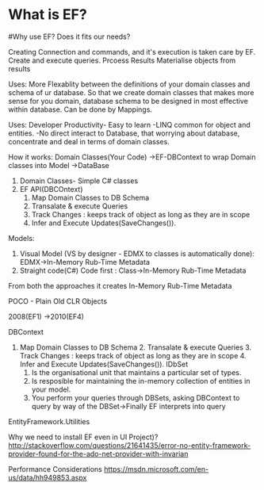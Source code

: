 # What is EF?
#Why use EF?
Does it fits our needs?


Creating Connection and commands, and  it's execution is taken care by EF.
Create and execute queries.
Prcoess Results
Materialise objects from results

Uses:
More Flexablity  between the definitions of your domain classes and schema of ur database. So that we create domain classes that makes more sense for you domain, database schema to be designed in most effective within database.
Can be done by Mappings.

Uses:
Developer Productivity- Easy to learn
-LINQ common for object and entities.
-No direct interact to Database, that worrying about database, concentrate and deal in terms of domain classes.


How it works:
Domain Classes(Your Code) ->EF-DBContext to wrap Domain classes into Model ->DataBase
1. Domain Classes- Simple C# classes
2. EF API(DBCOntext)
	1. Map Domain Classes to DB Schema
	2. Transalate & execute Queries
	3. Track Changes : keeps track of object as long as they are in scope
	4. Infer and Execute Updates(SaveChanges()).
	
	
Models:
1. Visual Model  (VS by designer - EDMX to classes is automatically done): EDMX->In-Memory Rub-Time Metadata
2. Straight code(C#) Code first : Class->In-Memory Rub-Time Metadata

From both the approaches it creates In-Memory Rub-Time Metadata

POCO - Plain Old CLR Objects

2008(EF1) ->2010(EF4)

DBContext
1. Map Domain Classes to DB Schema
	2. Transalate & execute Queries
	3. Track Changes : keeps track of object as long as they are in scope
	4. Infer and Execute Updates(SaveChanges()).
IDbSet
	1. Is the organisational unit that maintains a particular set of types.
	2. Is resposible for maintaining the in-memory collection of entities in your model.
	3. You perform your queries through DBSets, asking DBContext to query by way of the DBSet->Finally EF interprets into query
	
	
EntityFramework.Utilities


Why we need to install EF even in UI Project)?
http://stackoverflow.com/questions/21641435/error-no-entity-framework-provider-found-for-the-ado-net-provider-with-invarian

Performance Considerations
https://msdn.microsoft.com/en-us/data/hh949853.aspx

